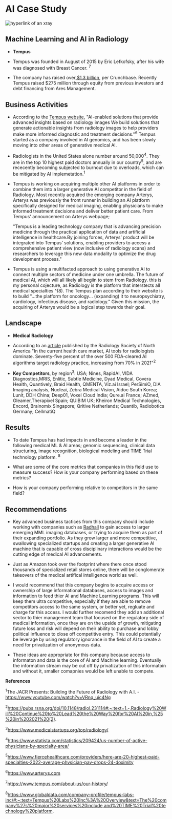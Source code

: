 # AI Case Study
![hyperlink of an xray](https://i0.wp.com/www.asktheradtech.com/wp-content/uploads/2020/04/crazy-xray-4.jpg?w=589&ssl=1)
## Machine Learning and AI in Radiology

* **Tempus**

* Tempus was founded in August of 2015 by Eric Lefkofsky, after his wife was diagnosed with Breast Cancer. <sup>7</sup>

* The company has raised over[ $1.3 billion]([url](https://news.crunchbase.com/health-wellness-biotech/biotech-drug-development-venture-funding-tempus/#:~:text=Biotech%20upstart%20Tempus%20announced%20on,debt%20financing%20from%20Ares%20Management.)), per Crunchbase. Recently Tempus raised $275 million through equity from previous investors and debt financing from Ares   Management. 

## Business Activities

* According to the [Tempus website](https://www.tempus.com/radiology/), "AI-enabled solutions that provide advanced insights based on radiology images
  We build solutions that generate actionable insights from radiology images to help providers make more informed diagnostic and treatment decisions."<sup>6</sup>
  Tempus started as a company involved in AI genomics, and has been slowly moving into other areas of generative medical AI.  

* Radiologists in the United States alone number around 50,000<sup>4</sup>.  They are in the top 10 highest paid doctors annually in our country<sup>5</sup>, and
  are rececently becoming subjected to burnout due to overloads, which can be mitigated by AI implemetation.<sup>1</sup>

* Tempus is working on acquiring multiple other AI platforms in order to combine them into a larger generative AI competitor in the field of Radiology. Most          recently acquired the emerging company Arterys, Arterys was previously the front runner in building an AI platform specifically designed for medical imaging,
  enabling physicians to make informed treatment decisions and deliver better patient care.  From Tempus' announcement on Arterys webpage;
   
  "Tempus is a leading technology company that is advancing precision medicine through the practical application of data and
  artificial intelligence in healthcare.By joining forces, Arterys’ product will be integrated into Tempus’ solutions, enabling providers to access a comprehensive
  patient view (now inclusive of radiology scans) and researchers to leverage this new data modality to optimize the drug development process."
  
* Tempus is using a multifacted approach to using generative AI to connect multiple sectors of medicine under one umbrella.  The future of medical AI, which
  will all likely all begiin to stem from Radiology.  this is my personal cojecture, as Radiology is the platform that interstects all medical specialties ^(8).      The Tempus plan according to their website is to build "...the platform for oncology... (expanding) it to neuropsychiatry, cardiology, infectious disease, and      radiology." Given this mission, the acquiring of Arterys would be a logical step towards their goal.

## Landscape

* **Medical Radiology**

* According to an [article](https://pubs.rsna.org/doi/10.1148/radiol.231114#:~:text=1.-,Radiology%20Will%20Continue%20to%20Lead%20the%20Way%20for%20AI%20in,%25%20in%202021%20(2)) published by the Radiology Society of North America "In the current health care market, AI tools for radiologists dominate. Seventy-five    percent of the over 500 FDA-cleared AI algorithms target radiology practice, increasing from 70% in 2021"<sup>2</sup>

* **Key Competitors**, by region<sup>3</sup>:
    USA; Nines, RapidAI, VIDA Diagnostics,MRIS, Enlitic, Subtle Medicine, Dyad Medical, Covera Health, Quantively, Braid Health, QMENTA, Viz.ai
    Israel; PerSimiO, DIA Imaging analysis, Nucleai, Zebra Medical Vision, Aidoc
    South Korea; Lunit, DDH
    China; Deep01, Voxel Cloud
    India; Qure.ai
    France; AZmed, Gleamer,Therapixel
    Spain; QUIBIM
    UK; Kheiron Medical Technologies, Encord, Brainomix
    Singapore; Qritive
    Netherlands; Quantib, Radiobotics
    Germany; CellmatiQ

## Results

* To date Tempus has had impacts in and become a leader in the following medical ML & AI areas; genomic sequencing, clinical data structuring, image recognition, biological modeling and TIME Trial technology platform. <sup>8</sup>  

* What are some of the core metrics that companies in this field use to measure success? How is your company performing based on these metrics?

* How is your company performing relative to competitors in the same field?

## Recommendations

* Key advanced business tactices from this company should include working with companies such as [Radhall]([url](https://www.f6s.com/company/radhall#about)) to gain access to larger emerging MML imaging databases,     or trying to acquire them as part of their expanding portfolio. As they grow larger and more competitive, swallowing specialized startups and creating a larger     generative AI machine that is capable of cross disciplinary interactions would be the cutting edge of medical AI advancements. 

* Just as Amazon took over the footprint where there once stood thousands of specialized retail stores online, there will be conglomerate takeovers of the medical
  artifical intelligence world as well.

* I would recommend that this company begins to acquire access or ownership of large informational databases, access to images and information to feed thier AI and
  Machine Learning programs.  This will keep them ultra competitive, especially if they are able to remove competitors access to the same system, or better yet,
  regluate and charge for this access. I would further recomend they add an additional sector to thier management team that focused on the regulatory side of         medical information, once they are on the upside of growth, mitigating future loss and risk will depend on their ability to purchase and lobby political            influence to close off competitive entry.  This could potentially be leverage by using regulatory ignorance in the field of AI to create a need for privatization   of anonymous data. 

* These ideas are appropriate for this company because access to informaton and data is the core of AI and Machine learning. Eventually the information stream may    be cut off by privatization of this informatoin and without it, smaller comapnies would be left unable to compete. 

**References**

<sup>1</sup>The JACR Presents: Building the Future of Radiology with A.I.
  -https://www.youtube.com/watch?v=VRnq_uic4Ng 

<sup>2</sup>https://pubs.rsna.org/doi/10.1148/radiol.231114#:~:text=1.-,Radiology%20Will%20Continue%20to%20Lead%20the%20Way%20for%20AI%20in,%25%20in%202021%20(2).

<sup>3</sup>https://www.medicalstartups.org/top/radiology/

<sup>4</sup>https://www.statista.com/statistics/209424/us-number-of-active-physicians-by-specialty-area/

<sup>5</sup>https://www.fiercehealthcare.com/providers/here-are-20-highest-paid-specialties-2022-average-physician-pay-drops-24-doximity

<sup>6</sup>https://www.arterys.com

<sup>7</sup>https://www.tempus.com/about-us/our-history/

<sup>8</sup>https://www.globaldata.com/company-profile/tempus-labs-inc/#:~:text=Tempus%20Labs%20Inc%3A%20Overview&text=The%20company%27s%20major%20services%20include,and%20TIME%20Trial%20technology%20platform.


